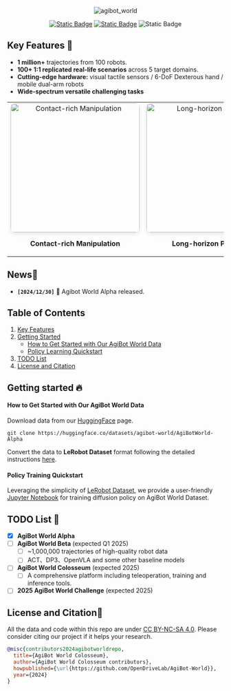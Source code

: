<div id="top" align="center">

![agibot_world](https://github.com/user-attachments/assets/df64b543-db82-41ee-adda-799970e8a198)


[![Static Badge](https://img.shields.io/badge/Download-grey?style=plastic&logo=huggingface&logoColor=yellow)](https://huggingface.co/agibot-world) [![Static Badge](https://img.shields.io/badge/Project%20Page-blue?style=plastic)](https://agibot-world.com) ![Static Badge](https://img.shields.io/badge/License-MIT-blue?style=plastic)

</div>

## Key Features 🔑 <a name="keyfeatures"></a>

- **1 million+** trajectories from 100 robots.
- **100+ 1:1 replicated real-life scenarios** across 5 target domains.
- **Cutting-edge hardware:** visual tactile sensors / 6-DoF Dexterous hand / mobile dual-arm robots
- **Wide-spectrum versatile challenging tasks**

<table style="border-collapse: collapse; border: none;">
  <tr style="border: none;">
    <td align="center" style="border: none;">
      <img src="assets/Contact-rich_manipulation.gif" alt="Contact-rich Manipulation" width="300" style="border-radius: 10px; box-shadow: 0 4px 8px rgba(0, 0, 0, 0.1);">
      <p><b>Contact-rich Manipulation</b></p>
    </td>
    <td align="center" style="border: none;">
      <img src="assets/Long-horizon_planning.gif" alt="Long-horizon Planning" width="300" style="border-radius: 10px; box-shadow: 0 4px 8px rgba(0, 0, 0, 0.1);">
      <p><b>Long-horizon Planning</b></p>
    </td>
    <td align="center" style="border: none;">
      <img src="assets/Multi-robot_collaboration.gif" alt="Multi-robot Collaboration" width="300" style="border-radius: 10px; box-shadow: 0 4px 8px rgba(0, 0, 0, 0.1);">
      <p><b>Multi-robot Collaboration</b></p>
    </td>
  </tr>
</table>



## News📰 <a name="news"></a>

- **`[2024/12/30]`** 🤖 Agibot World Alpha released.

## Table of Contents

1. [Key Features](#keyfeatures)
2. [Getting Started](#gettingstarted)  
   - [How to Get Started with Our AgiBot World Data](#preaparedata)
   - [Policy Learning Quickstart](#training)
3. [TODO List](#todolist)
4. [License and Citation](#liscenseandcitation)

## Getting started 🔥 <a name="gettingstarted"></a>

#### How to Get Started with Our AgiBot World Data <a name="preaparedata"></a>

Download data from our [HuggingFace](https://huggingface.co/datasets/agibot-world/AgiBotWorld-Alpha) page.

``` your settings: https://huggingface.co/settings/tokens
git clone https://huggingface.co/datasets/agibot-world/AgiBotWorld-Alpha
```
Convert the data to **LeRobot Dataset** format following the detailed instructions [here](https://huggingface.co/datasets/agibot-world/AgiBotWorld-Alpha#dataset-preprocessing).

#### Policy Training Quickstart <a name="training"></a>

Leveraging the simplicity of [LeRobot Dataset](https://github.com/huggingface/lerobot), we provide a user-friendly [Jupyter Notebook](https://github.com/OpenDriveLab/AgiBot-World/blob/main/AgibotWorld.ipynb) for training diffusion policy on AgiBot World Dataset.

<!-- <p align="right">(<a href="#top">back to top</a>)</p> -->

## TODO List 📅 <a name="todolist"></a>

- [x] **AgiBot World Alpha**
- [ ] **AgiBot World Beta** (expected Q1 2025)
  - [ ] ~1,000,000 trajectories of high-quality robot data 
  - [ ] ACT、DP3、OpenVLA and some other baseline models
- [ ] **AgiBot World Colosseum** (expected 2025)
  - [ ] A comprehensive platform including teleoperation, training and inference tools.
- [ ] **2025 AgiBot World Challenge** (expected 2025)

<!-- <p align="right">(<a href="#top">back to top</a>)</p> -->


## License and Citation📄   <a name="liscenseandcitation"></a>

All the data and code within this repo are under [CC BY-NC-SA 4.0](https://creativecommons.org/licenses/by-nc-sa/4.0/). Please consider citing our project if it helps your research.

```BibTeX
@misc{contributors2024agibotworldrepo,
  title={AgiBot World Colosseum},
  author={AgiBot World Colosseum contributors},
  howpublished={\url{https://github.com/OpenDriveLab/AgiBot-World}},
  year={2024}
}
```